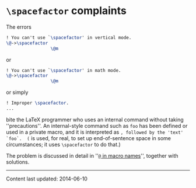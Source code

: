 # `\spacefactor` complaints

The errors
```latex
! You can't use `\spacefactor' in vertical mode.
\@->\spacefactor 
                 \@m 
```
or
```latex
! You can't use `\spacefactor' in math mode.
\@->\spacefactor 
                 \@m 
```
or simply
```latex
! Improper \spacefactor.
...
```
bite the LaTeX programmer who uses an internal command without
taking ''precautions''.  An internal-style command such as `foo`
has been defined or used in a private macro, and it is interpreted as
``, followed by the 'text' `foo`.  (`` is used, for
real, to set up end-of-sentence space in some circumstances; it uses
`\spacefactor` to do that.)

The problem is discussed in detail in
''[`@` in macro names](./FAQ-atsigns.html)'',
together with solutions.


----

Content last updated: 2014-06-10

